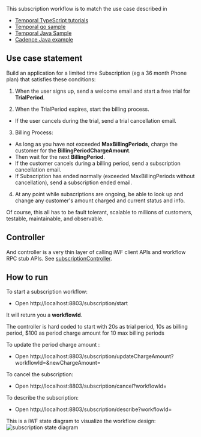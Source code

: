This subscription workflow is to match the use case described in
* [Temporal TypeScript tutorials](https://learn.temporal.io/tutorials/typescript/subscriptions/)
* [Temporal go sample](https://github.com/temporalio/subscription-workflow-project-template-go)
* [Temporal Java Sample](https://github.com/temporalio/subscription-workflow-project-template-java)
* [Cadence Java example](https://cadenceworkflow.io/docs/concepts/workflows/#example)

## Use case statement
Build an application for a limited time Subscription (eg a 36 month Phone plan) that satisfies these conditions:

1. When the user signs up, send a welcome email and start a free trial for **TrialPeriod**.

2. When the TrialPeriod expires, start the billing process. 
 * If the user cancels during the trial, send a trial cancellation email.

3. Billing Process:
 * As long as you have not exceeded **MaxBillingPeriods**, charge the customer for the **BillingPeriodChargeAmount**.
 * Then wait for the next **BillingPeriod**.
 * If the customer cancels during a billing period, send a subscription cancellation email.
 * If Subscription has ended normally (exceeded MaxBillingPeriods without cancellation), send a subscription ended email.

4. At any point while subscriptions are ongoing, be able to look up and change any customer's amount charged and current status and info. 

Of course, this all has to be fault tolerant, scalable to millions of customers, testable, maintainable, and observable.

## Controller
And controller is a very thin layer of calling iWF client APIs and workflow RPC stub APIs. See [subscriptionController](../../cmd/server/iwf/subscription_controller.go).

## How to run


To start a subscription workflow:
* Open http://localhost:8803/subscription/start

It will return you a **workflowId**.

The controller is hard coded to start with 20s as trial period, 10s as billing period, $100 as period charge amount for 10 max billing periods

To update the period charge amount :
* Open http://localhost:8803/subscription/updateChargeAmount?workflowId=<TheWorkflowId>&newChargeAmount=<The new amount>

To cancel the subscription:
* Open http://localhost:8803/subscription/cancel?workflowId=<TheWorkflowId>

To describe the subscription:
* Open http://localhost:8803/subscription/describe?workflowId=<TheWorkflowId>

This is a iWF state diagram to visualize the workflow design:
![subscription state diagram](https://user-images.githubusercontent.com/4523955/217110240-5dfe1d33-0b7c-49f2-8c12-b0d91c4eb970.png)

